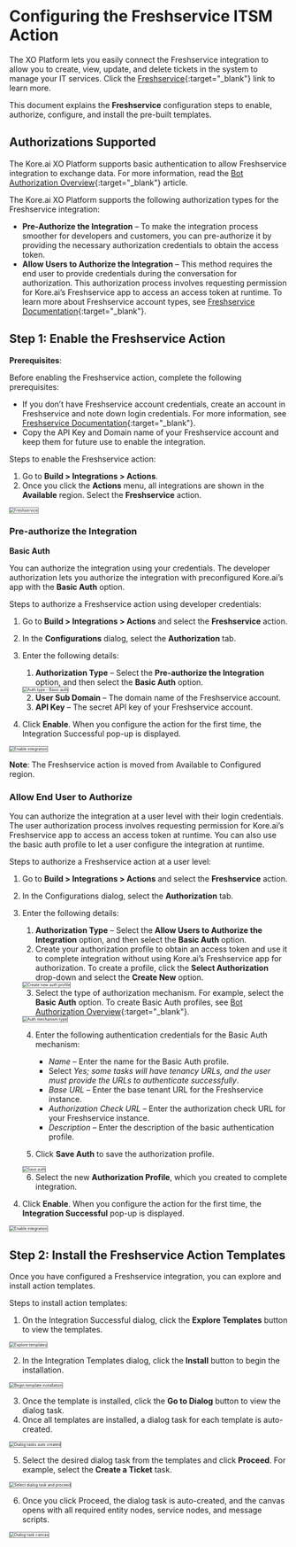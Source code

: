 # **Configuring the Freshservice ITSM Action**

The XO Platform lets you easily connect the Freshservice integration to allow you to create, view, update, and delete tickets in the system to manage your IT services. Click the [Freshservice](https://www.freshworks.com/freshservice/){:target="_blank"} link to learn more.

This document explains the **Freshservice** configuration steps to enable, authorize, configure, and install the pre-built templates.


## Authorizations Supported

The Kore.ai XO Platform supports basic authentication to allow Freshservice integration to exchange data. For more information, read the [Bot Authorization Overview](../../../../dev-tools/bot-authentication){:target="_blank"} article.

The Kore.ai XO Platform supports the following authorization types for the Freshservice integration:



* **Pre-Authorize the Integration** – To make the integration process smoother for developers and customers, you can pre-authorize it by providing the necessary authorization credentials to obtain the access token.
* **Allow Users to Authorize the Integration** – This method requires the end user to provide credentials during the conversation for authorization. This authorization process involves requesting permission for Kore.ai’s Freshservice app to access an access token at runtime. To learn more about Freshservice account types, see [Freshservice Documentation](https://community.freshworks.com/product-updates?filters%5BproductArea%5D%5B0%5D=Freshservice){:target="_blank"}.


## Step 1: Enable the Freshservice Action

**Prerequisites**:

Before enabling the Freshservice action, complete the following prerequisites:



* If you don’t have Freshservice account credentials, create an account in Freshservice and note down login credentials. For more information, see [Freshservice Documentation](https://www.freshworks.com/freshservice/product-updates/){:target="_blank"}.
* Copy the API Key and Domain name of your Freshservice account and keep them for future use to enable the integration.

Steps to enable the Freshservice action:

1. Go to **Build > Integrations > Actions**.
2. Once you click the **Actions** menu, all integrations are shown in the **Available** region. Select the **Freshservice** action.  
<img src="../images/freshservice-action-img1.png" alt="Freshservice" title="Freshservice" style="border: 1px solid gray;zoom:50%;"/>


### Pre-authorize the Integration

**Basic Auth**

You can authorize the integration using your credentials. The developer authorization lets you authorize the integration with preconfigured Kore.ai’s app with the **Basic Auth** option.

Steps to authorize a Freshservice action using developer credentials:

1. Go to **Build > Integrations > Actions** and select the **Freshservice** action.
2. In the **Configurations** dialog, select the **Authorization** tab.
3. Enter the following details:
    1. **Authorization Type** – Select the **Pre-authorize the Integration** option, and then select the **Basic Auth** option.  
    <img src="../images/freshservice-action-img2.png" alt="Auth type - Basic auth" title="Auth type - Basic auth" style="border: 1px solid gray;zoom:50%;"/>

    2. **User Sub Domain** – The domain name of the Freshservice account.
    3. **API Key** – The secret API key of your Freshservice account.

4. Click **Enable**. When you configure the action for the first time, the Integration Successful pop-up is displayed.  
<img src="../images/freshservice-action-img3.png" alt="Enable integration" title="Enable integration" style="border: 1px solid gray;zoom:50%;"/>

**Note**: The Freshservice action is moved from Available to Configured region.


### Allow End User to Authorize

You can authorize the integration at a user level with their login credentials. The user authorization process involves requesting permission for Kore.ai’s Freshservice app to access an access token at runtime. You can also use the basic auth profile to let a user configure the integration at runtime.

Steps to authorize a Freshservice action at a user level:

1. Go to **Build > Integrations > Actions** and select the **Freshservice** action.
2. In the Configurations dialog, select the **Authorization** tab.
3. Enter the following details:
    1. **Authorization Type** – Select the **Allow Users to Authorize the Integration** option, and then select the **Basic Auth** option.
    2. Create your authorization profile to obtain an access token and use it to complete integration without using Kore.ai’s Freshservice app for authorization. To create a profile, click the **Select Authorization** drop-down and select the **Create New** option.  
    <img src="../images/freshservice-action-img4.png" alt="Create new auth profile" title="Create new auth profile" style="border: 1px solid gray;zoom:50%;"/>

    3. Select the type of authorization mechanism. For example, select the **Basic Auth** option. To create Basic Auth profiles, see [Bot Authorization Overview](../../../../dev-tools/bot-authentication){:target="_blank"}.  
    <img src="../images/freshservice-action-img5.png" alt="Auth mechanism type" title="Auth mechanism type" style="border: 1px solid gray;zoom:50%;"/>

    4. Enter the following authentication credentials for the Basic Auth mechanism:
        * _Name_ – Enter the name for the Basic Auth profile.
        * Select _Yes; some tasks will have tenancy URLs, and the user must provide the URLs to authenticate successfully_.
        * _Base URL_ – Enter the base tenant URL for the Freshservice instance.
        * _Authorization Check URL_ – Enter the authorization check URL for your Freshservice instance.
        * _Description_ – Enter the description of the basic authentication profile.

    5. Click **Save Auth** to save the authorization profile.  
    <img src="../images/freshservice-action-img6.png" alt="Save auth" title="Save auth" style="border: 1px solid gray;zoom:50%;"/>

    6. Select the new **Authorization Profile**, which you created to complete integration.

4. Click **Enable**. When you configure the action for the first time, the **Integration Successful** pop-up is displayed.  
<img src="../images/freshservice-action-img7.png" alt="Enable integration" title="Enable integration" style="border: 1px solid gray;zoom:50%;"/>


## Step 2: Install the Freshservice Action Templates

Once you have configured a Freshservice integration, you can explore and install action templates.

Steps to install action templates:

1. On the Integration Successful dialog, click the **Explore Templates** button to view the templates.  
<img src="../images/freshservice-action-img8.png" alt="Explore templates" title="Explore templates" style="border: 1px solid gray;zoom:50%;"/>

2. In the Integration Templates dialog, click the **Install** button to begin the installation.  
<img src="../images/freshservice-action-img9.png" alt="Begin template installation" title="Begin template installation" style="border: 1px solid gray;zoom:50%;"/>

3. Once the template is installed, click the **Go to Dialog** button to view the dialog task.
4. Once all templates are installed, a dialog task for each template is auto-created.  
<img src="../images/freshservice-action-img10.png" alt="Dialog tasks auto created" title="Dialog tasks auto created" style="border: 1px solid gray;zoom:50%;"/>

5. Select the desired dialog task from the templates and click **Proceed**. For example, select the **Create a Ticket** task.  
<img src="../images/freshservice-action-img11-tem-img2.png" alt="Select dialog task and proceed" title="Select dialog task and proceed" style="border: 1px solid gray;zoom:50%;"/>

6. Once you click Proceed, the dialog task is auto-created, and the canvas opens with all required entity nodes, service nodes, and message scripts.  
<img src="../images/freshservice-action-img12.png" alt="Dialog task canvas" title="Dialog task canvas" style="border: 1px solid gray;zoom:50%;"/>